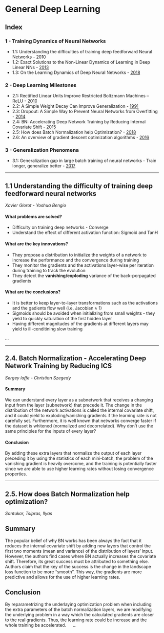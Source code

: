 # General Deep Learning

## Index

### 1 - Training Dynamics of Neural Networks

- 1.1:	Understanding the difficulties of training deep feedforward Neural Networks - [2010][tr_dyn]   
- 1.2:	Exact Solutions to the Non-Linear Dynamics of Learning in Deep Linear NNs - [2013][exact_sol]
- 1.3:	On the Learning Dynamics of Deep Neural Networks - [2018][lr_dyn]

### 2 - Deep Learning Milestones
- 2.1:	Rectified Linear Units Improve Restricted Boltzmann Machines – ReLU - [2010][relu]
- 2.2:	A Simple Weight Decay Can Improve Generalization - [1991][weight_decay]
- 2.3:	Dropout: A Simple Way to Prevent Neural Networks from Overfitting - [2014][dropout]
- 2.4:	BN: Accelerating Deep Network Training by Reducing Internal Covariate Shift - [2015][batchnorm]
- 2.5:  How does Batch Normalization help Optimization? - [2018][batchnorm2]
- 2.6:	An overview of gradient descent optimization algorithms - [2016][grad_desc]

### 3 - Generalization Phenomena
- 3.1:	Generalization gap in large batch training of neural networks - Train longer, generalize better - [2017][generaliz]

---

[//]: # (General Links)
[medium]: https://towardsdatascience.com/deep-convolutional-neural-networks-ccf96f830178
[general_dl]: https://github.com/Udacity-PyTorchChallenge-Students-Group/Deep_Learning_Publication/tree/master/General_DL
[cnns]: https://github.com/Udacity-PyTorchChallenge-Students-Group/Deep_Learning_Publication/blob/master/CNNs

[//]: # (General DL Links)
[tr_dyn]: http://proceedings.mlr.press/v9/glorot10a/glorot10a.pdf
[exact_sol]: https://arxiv.org/pdf/1312.6120.pdf
[lr_dyn]: https://arxiv.org/pdf/1809.06848.pdf
[relu]: http://citeseerx.ist.psu.edu/viewdoc/download?doi=10.1.1.165.6419&rep=rep1&type=pdf
[weight_decay]: https://papers.nips.cc/paper/563-a-simple-weight-decay-can-improve-generalization.pdf
[dropout]: http://jmlr.org/papers/volume15/srivastava14a.old/srivastava14a.pdf
[batchnorm]: http://proceedings.mlr.press/v37/ioffe15.pdf
[batchnorm2]: https://arxiv.org/pdf/1805.11604.pdf
[grad_desc]: https://arxiv.org/pdf/1609.04747.pdf
[generaliz]: https://arxiv.org/pdf/1705.08741.pdf


## 1.1 Understanding the difficulty of training deep feedforward neural networks
*Xavier Glorot - Yoshua Bengio*  

#### What problems are solved?
- Difficulty on training deep networks - Converge
- Understand the effect of different activation function: Sigmoid and TanH

#### What are the key innovations?
- They propose a distribution to initialize the weights of a network to increase the performance and the convergence during training
- They monitor the gradients and the activations layer-wise per iteration during training to track the evolution
- They detect the **vanishing/exploding** variance of the back-porpagated gradients

#### What are the conclusions?
- It is better to keep layer-to-layer transformations such as the activations and the gadients flow well (i.e, Jacobian ≈ 1)
- Sigmoids should be avoided when initializing from small weights - they yield to quickly saturation of the first hidden layer
- Having different magnitudes of the gradients at different layers may yield to ill-conditining slow training  

... 

---

## 2.4. Batch Normalization - Accelerating Deep Network Training by Reducing ICS
*Sergey Ioffe - Christian Szegedy*  

#### Summary
We can understand every layer as a subnetwork that receives a changing input from the layer (subnetwork) that precede it. The change in the distribution of the network activations is called the internal covariate shift, and it could yield to exploding/vanishing gradients if the learning rate is not carefully set.
Furthermore, it is well known that networks converge faster if the dataset is whitened (normalized and decorrelated). Why don’t use the same principles for the inputs of every layer? 

#### Conclusion
By adding these extra layers that normalize the output of each layer preceding it by using the statistics of each mini-batch, the problem of the vanishing gradient is heavily overcome, and the training is potentially faster since we are able to use higher learning rates without losing convergence properties.

---

## 2.5. How does Batch Normalization help optimization?
*Santukar, Tsipras, Ilyas*

## Summary
The popular belief of why BN works has been always the fact that it reduces the internal covariate shift by adding new layers that control the first two moments (mean and variance) of the distribution of layers’ input. However, the authors find cases where BN actually increases the covariate shift. Therefore, its great success must be attributed to something else. 
Authors claim that the key of the success is the change in the landscape loss function to be more “smooth”. This way, the gradients are more predictive and allows for the use of higher learning rates.

## Conclusion
By reparametrizing the underlaying optimization problem when including the extra parameters of the batch normalization layers, we are modifying the underlying problem in a way which the calculated gradients are closer to the real gradients. Thus, the learning rate could be increase and the whole training be accelerated.
 
...
